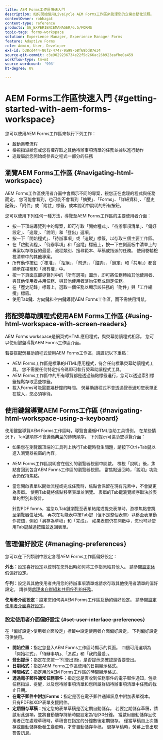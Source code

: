 ```yaml
---
title: AEM Forms工作區快速入門
description: 如何開始使用LiveCycle AEM Forms工作區來管理您的企業自動化流程。
contentOwner: robhagat
content-type: reference
products: SG_EXPERIENCEMANAGER/6.5/FORMS
topic-tags: forms-workspace
solution: Experience Manager, Experience Manager Forms
feature: Adaptive Forms
role: Admin, User, Developer
exl-id: b38cd444-80f2-4747-9a99-68f69bd87e34
source-git-commit: c3e9029236734e22f5d266ac26b923eafbe0a459
workflow-type: tm+mt
source-wordcount: '993'
ht-degree: 0%

---
```


# AEM Forms工作區快速入門 {#getting-started-with-aem-forms-workspace}

您可以使用AEM Forms工作區來執行下列工作：

* 啟動業務流程
* 檢視指派給您或您有權存取之其他待辦事項清單的任務並據以進行動作
* 追蹤屬於您開始或參與之程式一部分的任務

## 瀏覽AEM Forms工作區 {#navigating-html-workspace}

AEM Forms工作區使用者介面中會顯示不同的專案，視您正在處理的程式與任務而定。 您可能會看到，也可能不會看到「摘要」、「Forms」、「詳細資料」、「歷史記錄」、「附件」或「附註」標籤，或本說明中說明的所有按鈕。

您可以使用下列任何一種方法，導覽至AEM Forms工作區的主要使用者介面：

* 按一下頂端導覽列中的專案，即可存取「開始程式」、「待辦事項清單」、「偏好設定」、「追蹤」、「說明」和「登出」選項。
* 按一下「開始程式」、「待辦事項」或「追蹤」標籤，以存取三個主要工作區。
* 在「啟動流程」、「待辦事項」和「追蹤」標籤上，按一下左側面板中清單上的專案以存取我的最愛、流程類別、搜尋範本、草稿或指派的任務。 使用卷軸檢視清單中的其他專案。
* 所有動作按鈕（「核准」、「拒絕」、「前進」、「諮詢」、「鎖定」和「共用」）都會顯示在檔案和「擁有權」中。
* 按一下頁面底部導覽列中的「所有選項」圖示，即可將任務轉給其他使用者、與其他使用者共用任務、與其他使用者諮詢任務或鎖定任務。
* 在「歷史記錄」標籤上，選取一個任務以顯示該任務的「附件」與「工作總攬」標籤。
* 使用Tab鍵、方向鍵和空白鍵導覽AEM Forms工作區，而不需使用滑鼠。

## 搭配熒幕助讀程式使用AEM Forms工作區 {#using-html-workspace-with-screen-readers}

AEM Forms workspace是網頁式HTML應用程式，與熒幕閱讀程式相容。 您可以使用鍵盤導覽AEM Forms工作區介面。

若要搭配熒幕助讀程式使用AEM Forms工作區，請謹記以下重點：

* AEM Forms工作區是標準的HTML應用程式，符合任何標準熒幕助讀程式工具。 您不需要任何特定指令碼即可執行熒幕助讀程式工具。
* AEM Forms工作區中的所有導覽都是透過錨點標籤進行，您可以透過索引標籤輕鬆存取這些標籤。
* 載入Forms可能需要幾秒鐘的時間。 熒幕助讀程式不會透過聲音通知您表單正在載入，您必須等待。

## 使用鍵盤導覽AEM Forms工作區 {#navigating-html-workspace-using-a-keyboard}

使用鍵盤導覽AEM Forms工作區時，導覽會遵循HTML協助工具慣例。 在某些情況下，Tab鍵順序不會遵循典型的傳統順序。 下列提示可協助您導覽介面：

* 如果您在瀏覽器頂端的工具列上執行Tab鍵時發生問題，請按下Ctrl+Tab鍵以進入瀏覽器視窗的內容。
* AEM Forms工作區說明會在個別的瀏覽器視窗中開啟。 檢視「說明」後，焦點會回到包含AEM Forms工作區的瀏覽器視窗。 當焦點返回時，「說明」功能表仍保持焦點。
* 當您開啟表單以開始流程或完成任務時，焦點會保留在現有元素中，不會變更為表單。 使用Tab鍵將焦點移至表單並瀏覽。 表單的Tab鍵瀏覽順序取決於表單的型別和設計。

  針對PDF forms，當您以Tab鍵瀏覽至表單結尾或提交表單時，游標焦點會跳至瀏覽器位址列。 再次在功能表中按Tab鍵（但不是整個表單）以移至表單動作按鈕，例如「另存為草稿」和「完成」。 如果表單仍在開啟中，您也可以使用Tab鍵越過按鈕並返回表單。

## 管理偏好設定 {#managing-preferences}

您可以在下列類別中設定各種AEM Forms工作區偏好設定：

**外出：**&#x200B;設定喜好設定以控制在您外出時如何將工作指派給其他人。 請參閱[設定休假偏好設定](todo-lists.md#setting-out-of-office-preferences)。

**佇列：**&#x200B;設定與其他使用者共用您的待辦事項清單或請求存取其他使用者清單的偏好設定。 請參閱[處理來自群組和共用佇列的任務](todo-lists.md#working-with-tasks-from-group-and-shared-queues)。

**使用者介面設定：**&#x200B;設定您如何與AEM Forms工作區互動的偏好設定。 請參閱[設定使用者介面喜好設定](#set-user-interface-preferences)。

### 設定使用者介面偏好設定 {#set-user-interface-preferences}

在「偏好設定>使用者介面設定」標籤中設定使用者介面偏好設定。 下列偏好設定可供使用。

* **開始位置：**&#x200B;指定您登入AEM Forms工作區時顯示的頁面。 四個可用選項為「開始程式」、「待辦事項」、「追蹤」和「我的最愛」。
* **登出提示：**&#x200B;指定在您按一下[登出]後，是否提示您確認是否要登出。
* **日期格式：**&#x200B;指定AEM Forms工作區使用的日期顯示格式。
* **時間格式**：指定用於AEM Forms工作區的時間顯示格式。
* **透過電子郵件通知任務事件：**&#x200B;指定您是否收到任務事件的電子郵件通知，包括任務指派、提醒，以及您待辦事項清單和您所屬群組待辦事項清單中任務的截止日期。
* **在電子郵件中附加Forms：**&#x200B;指定是否在電子郵件通知訊息中附加表單復本。 只有PDF和XDP表單支援附件。
* **定期儲存草稿：**&#x200B;指定您的表單草稿是否定期自動儲存。 若要定期儲存草稿，請啟用此選項，並將自動儲存持續時間設定為1到30分鐘。 當啟用自動儲存且使用者正在處理草稿時，草稿會在指定的分鐘數後定期儲存。 僅當草稿自上次儲存或自動儲存後發生變更時，才會自動儲存草稿。 儲存草稿時，熒幕上會出現警告訊息。
